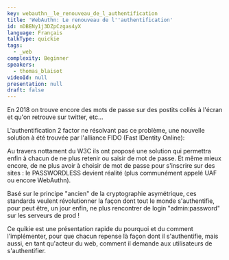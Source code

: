 ```yaml
---
key: webauthn__le_renouveau_de_l_authentification
title: 'WebAuthn: Le renouveau de l''authentification'
id: nDBENy1j3DZpCzgas4yX
language: Français
talkType: quickie
tags:
  - _web
complexity: Beginner
speakers:
  - thomas_blaisot
videoId: null
presentation: null
draft: false
---
```

En 2018 on trouve encore des mots de passe sur des postits collés à l'écran et qu'on retrouve sur twitter, etc...

L'authentification 2 factor ne résolvant pas ce problème, une nouvelle solution à été trouvée par l'alliance FIDO (Fast IDentity Online):

Au travers nottament du W3C ils ont proposé une solution qui permettra enfin à chacun de ne plus retenir ou saisir de mot de passe. Et même mieux encore, de ne plus avoir à choisir de mot de passe pour s'inscrire sur des sites : le PASSWORDLESS devient réalité (plus communément appelé UAF ou encore WebAuthn).

Basé sur le principe "ancien" de la cryptographie asymétrique, ces standards veulent révolutionner la façon dont tout le monde s'authentifie, pour peut être, un jour enfin, ne plus rencontrer de login "admin:password" sur les serveurs de prod !

Ce quikie est une présentation rapide du pourquoi et du comment l'implémenter, pour que chacun repense là façon dont il s'authentifie, mais aussi, en tant qu'acteur du web, comment il demande aux utilisateurs de s'authentifier.